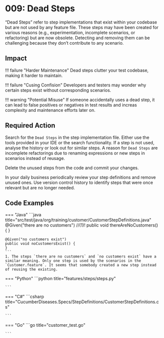 # 009: Dead Steps

“Dead Steps” refer to step implementations that exist within your codebase but are not used by any feature file.
These steps may have been created for various reasons (e.g., experimentation, incomplete scenarios, or refactoring) but are now obsolete.
Detecting and removing them can be challenging because they don’t contribute to any scenario.

## Impact
!!! failure "Harder Maintenance"
    Dead steps clutter your test codebase, making it harder to maintain.

!!! failure "Cusing Confision" 
    Developers and testers may wonder why certain steps exist without corresponding scenarios.

!!! warning "Potential Misuse"
    If someone accidentally uses a dead step, it can lead to false positives or negatives in test results and increas complexity and maintenance efforts later on.

## Required Action
Search for the `Dead Steps` in the step implementation file. Either use the tools provided in your IDE or the search functionality. If a step is not used, analyse the history or look out for similar steps. A reason for `Dead Steps` are incomplete refactorings due to renaming expressions or new steps in scenarios instead of reusage. 

Delete the unused steps from the code and commit your changes. 

In your daily business periodically review your step definitions and remove unused ones. Use version control history to identify steps that were once relevant but are no longer needed.

## Code Examples
=== "Java"
    ```java title="src/test/java/org/training/customer/CustomerStepDefinitions.java"
    @Given("there are no customers") //(1)!
    public void thereAreNoCustomers() {
    }

    @Given("no customers exist")
    public void noCustomersExist() {
    }
    ```
    1. The steps `there are no customers` and `no customers exist` have a similar meaning. Only one step is used by the scenarios in the `Customer.feature`. It seems that somebody created a new step instead of reusing the existing.

=== "Python"
    ```python title="features/steps/steps.py"

    ```

=== "C#"
    ```csharp title="CucumberDiseases.Specs/StepDefinitions/CustomerStepDefinitions.cs"

    ```

=== "Go"
    ```go title="customer_test.go"

    ```
